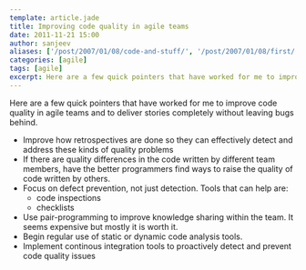 ```yaml
---
template: article.jade
title: Improving code quality in agile teams
date: 2011-11-21 15:00
author: sanjeev
aliases: ['/post/2007/01/08/code-and-stuff/', '/post/2007/01/08/first/', '/post/2008/01/08/first']
categories: [agile]
tags: [agile]
excerpt: Here are a few quick pointers that have worked for me to improve code quality in agile teams and to deliver stories completely without leaving bugs behind
---
```


Here are a few quick pointers that have worked for me to improve code quality in agile teams and to deliver stories completely without leaving bugs behind.

* Improve how retrospectives are done so they can effectively detect and address these kinds of quality problems
* If there are quality differences in the code written by different team members, have the better programmers find ways to raise the quality of code written by others.
* Focus on defect prevention, not just detection. Tools that can help are:
	* code inspections
	* checklists
* Use pair-programming to improve knowledge sharing within the team. It seems expensive but mostly it is worth it.
* Begin regular use of static or dynamic code analysis tools.
* Implement continous integration tools to proactively detect and prevent code quality issues
